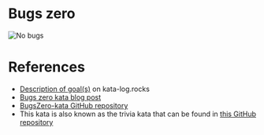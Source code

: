 # Bugs zero 

![No bugs](https://github.com/martinsson/BugsZero-Kata/blob/master/bugs-zero-image.jpg)

# References

- [Description of goal(s)](https://kata-log.rocks/bugs-zero-kata) on kata-log.rocks
- [Bugs zero kata blog post](https://blog.adrianbolboaca.ro/2020/01/bugszero-kata/)
- [BugsZero-kata GitHub repository](https://github.com/martinsson/BugsZero-Kata)
- This kata is also known as the trivia kata that can be found in [this GitHub repository](https://github.com/jbrains/trivia)
  
